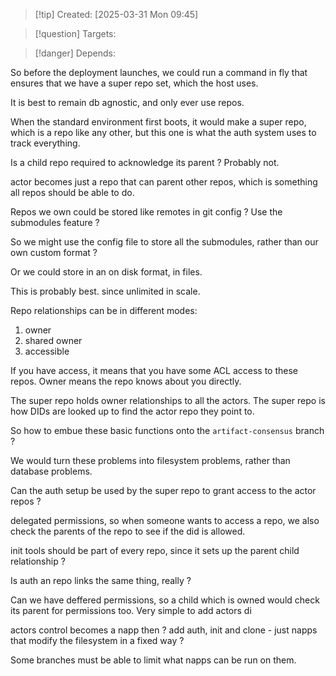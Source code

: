 
>[!tip] Created: [2025-03-31 Mon 09:45]

>[!question] Targets: 

>[!danger] Depends: 

So before the deployment launches, we could run a command in fly that ensures that we have a super repo set, which the host uses.

It is best to remain db agnostic, and only ever use repos.

When the standard environment first boots, it would make a super repo, which is a repo like any other, but this one is what the auth system uses to track everything.

Is a child repo required to acknowledge its parent ?
Probably not.

actor becomes just a repo that can parent other repos, which is something all repos should be able to do.

Repos we own could be stored like remotes in git config ?
Use the submodules feature ?

So we might use the config file to store all the submodules, rather than our own custom format ?

Or we could store in an on disk format, in files.

This is probably best.  since unlimited in scale.

Repo relationships can be in different modes:
1. owner
2. shared owner
3. accessible

If you have access, it means that you have some ACL access to these repos.
Owner means the repo knows about you directly.

The super repo holds owner relationships to all the actors.
The super repo is how DIDs are looked up to find the actor repo they point to.

So how to embue these basic functions onto the `artifact-consensus` branch ?

We would turn these problems into filesystem problems, rather than database problems.

Can the auth setup be used by the super repo to grant access to the actor repos ?

delegated permissions, so when someone wants to access a repo, we also check the parents of the repo to see if the did is allowed.

init tools should be part of every repo, since it sets up the parent child relationship ?

Is auth an repo links the same thing, really ?

Can we have deffered permissions, so a child which is owned would check its parent for permissions too.
Very simple to add actors di

actors control becomes a napp then ?
add auth, init and clone - just napps that modify the filesystem in a fixed way ?

Some branches must be able to limit what napps can be run on them.